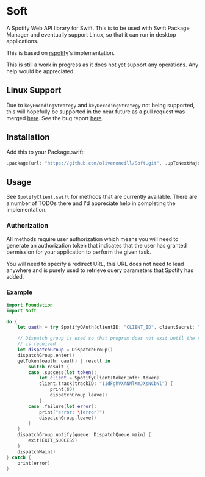 # Soft

A Spotify Web API library for Swift. This is to be used with Swift Package
Manager and eventually support Linux, so that it can run in desktop
applications.

This is based on [rspotify](https://github.com/samrayleung/rspotify)'s
implementation.

This is still a work in progress as it does not yet support any operations.
Any help would be appreciated.

## Linux Support
Due to `keyEncodingStrategy` and `keyDecodingStrategy` not being supported,
this will hopefully be supported in the near future as a pull request was
merged [here](https://github.com/apple/swift-corelibs-foundation/pull/1561).
See the bug report [here](https://bugs.swift.org/browse/SR-7180).

## Installation
Add this to your Package.swift:

```swift
.package(url: "https://github.com/oliveroneill/Soft.git", .upToNextMajor(from: "0.0.1")),
```

## Usage
See `SpotifyClient.swift` for methods that are currently available.
There are a number of TODOs there and I'd appreciate help in completing
the implementation.

### Authorization
All methods require user authorization which means you will need to generate
an authorization token that indicates that the user has granted permission
for your application to perform the given task.

You will need to specify a redirect URL, this URL does not need to lead
anywhere and is purely used to retrieve query parameters that Spotify
has added.

### Example
```swift
import Foundation
import Soft

do {
    let oauth = try SpotifyOAuth(clientID: "CLIENT_ID", clientSecret: "CLIENT_SECRET", redirectURI: URL(string: "http://localhost:8888/callback")!, state: "STATE", scope: "playlist-read-private")

    // Dispatch group is used so that program does not exit until the result
    // is received
    let dispatchGroup = DispatchGroup()
    dispatchGroup.enter()
    getToken(oauth: oauth) { result in
        switch result {
        case .success(let token):
            let client = SpotifyClient(tokenInfo: token)
            client.track(trackID: "11dFghVXANMlKmJXsNCbNl") {
                print($0)
                dispatchGroup.leave()
            }
        case .failure(let error):
            print("error: \(error)")
            dispatchGroup.leave()
        }
    }
    dispatchGroup.notify(queue: DispatchQueue.main) {
        exit(EXIT_SUCCESS)
    }
    dispatchMain()
} catch {
    print(error)
}
```
